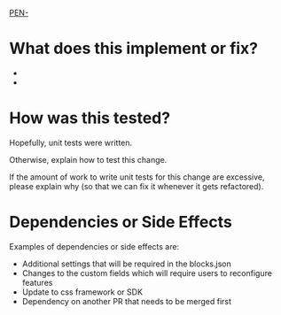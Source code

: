 [PEN-](https://arcpublishing.atlassian.net/browse/PEN-)

# What does this implement or fix?
-
-

# How was this tested?

Hopefully, unit tests were written.

Otherwise, explain how to test this change.

If the amount of work to write unit tests for this change are excessive,
please explain why (so that we can fix it whenever it gets refactored).

# Dependencies or Side Effects

Examples of dependencies or side effects are:
- Additional settings that will be required in the blocks.json
- Changes to the custom fields which will require users to reconfigure features
- Update to css framework or SDK
- Dependency on another PR that needs to be merged first
